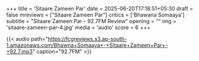 +++
title = 'Sitaare Zameen Par'
date = 2025-06-20T17:18:51+05:30
draft = false
mreviews = ["Sitaare Zameen Par"]
critics = ['Bhawana Somaaya']
subtitle = "Sitaare Zameen Par - 92.7FM Review"
opening = ""
img = 'sitaare-zameen-par-4.jpg'
media = 'audio'
score = 6
+++

{{< audio path="<https://fcgreviews.s3.ap-south-1.amazonaws.com/Bhawna+Somaaya+-+Sitaare+Zameen+Par+-+92.7.mp3>" caption="92.7FM" >}}
